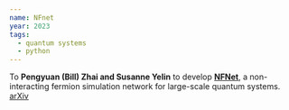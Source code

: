 ```yaml
---
name: NFnet
year: 2023
tags:
  - quantum systems
  - python
---
```

To **Pengyuan (Bill) Zhai and Susanne Yelin** to develop **[NFNet](https://github.com/BILLYZZ/NFNet)**, a non-interacting fermion simulation network for large-scale quantum systems. [arXiv](https://arxiv.org/abs/2212.05779)

